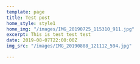 ```yaml
---
template: page
title: Test post
home_style: style1
home_img: "/images/IMG_20190725_115310_911.jpg"
excerpt: This is test test test
date: 2019-08-07T22:00:00Z
img_src: "/images/IMG_20190808_121112_594.jpg"

---
```

